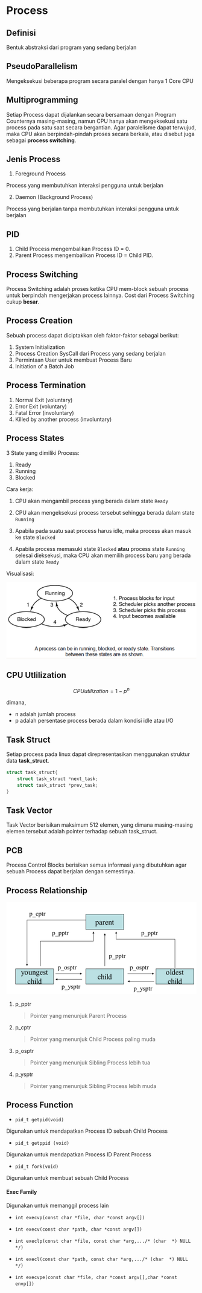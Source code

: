 # Process

## Definisi

Bentuk abstraksi dari program yang sedang berjalan

## PseudoParallelism

Mengeksekusi beberapa program secara paralel dengan hanya 1 Core CPU

## Multiprogramming

Setiap Process dapat dijalankan secara bersamaan dengan Program Counternya masing-masing, namun CPU hanya akan mengeksekusi satu process pada satu saat secara bergantian. Agar paralelisme dapat terwujud, maka CPU akan berpindah-pindah proses secara berkala, atau disebut juga sebagai **process switching**.

## Jenis Process

1. Foreground Process

Process yang membutuhkan interaksi pengguna untuk berjalan

2. Daemon (Background Process)

Process yang berjalan tanpa membutuhkan interaksi pengguna untuk berjalan

## PID

1. Child Process mengembalikan Process ID = 0.
2. Parent Process mengembalikan Process ID = Child PID.


## Process Switching
Process Switching adalah proses ketika CPU mem-block sebuah process untuk berpindah mengerjakan process lainnya. Cost dari Process Switching cukup **besar**.

## Process Creation

Sebuah process dapat diciptakkan oleh faktor-faktor sebagai berikut:

1. System Initialization
2. Process Creation SysCall dari Process yang sedang berjalan
3. Permintaan User untuk membuat Process Baru
4. Initiation of a Batch Job

## Process Termination

1. Normal Exit (voluntary)
2. Error Exit (voluntary)
3. Fatal Error (involuntary)
4. Killed by another process (involuntary)

## Process States

3 State yang dimiliki Process:

1. Ready
2. Running
3. Blocked

Cara kerja:

1. CPU akan mengambil process yang berada dalam state `Ready`

2. CPU akan mengeksekusi process tersebut sehingga berada dalam state `Running`

3. Apabila pada suatu saat process harus idle, maka process akan masuk ke state `Blocked`

4. Apabila process memasuki state `Blocked` **atau** process state `Running` selesai dieksekusi, maka CPU akan memilih process baru yang berada dalam state `Ready`

Visualisasi:

![](img/ProcessStates.png)

## CPU Utlilization

$$
CPUutilization = 1-p^n
$$

dimana,

- n adalah jumlah process
- p adalah persentase process berada dalam kondisi idle atau I/O

## Task Struct

Setiap process pada linux dapat direpresentasikan menggunakan struktur data **task_struct**.

```c
struct task_struct{
    struct task_struct *next_task;
    struct task_struct *prev_task;
}
```

## Task Vector

Task Vector berisikan maksimum 512 elemen, yang dimana masing-masing elemen tersebut adalah pointer terhadap sebuah task_struct.

## PCB

Process Control Blocks berisikan semua informasi yang dibutuhkan agar sebuah Process dapat berjalan dengan semestinya.

## Process Relationship

![](img/ProcessRelationship.png)

1. p_pptr
    >Pointer yang menunjuk Parent Process
2. p_cptr
    >Pointer yang menunjuk Child Process paling muda
3. p_osptr
    >Pointer yang menunjuk Sibling Process lebih tua
4. p_ysptr
    >Pointer yang menunjuk Sibling Process lebih muda

## Process Function

- `pid_t getpid(void)`

Digunakan untuk mendapatkan Process ID sebuah Child Process

- `pid_t getppid (void)`

Digunakan untuk mendapatkan Process ID Parent Process

- `pid_t fork(void)`

Digunakan untuk membuat sebuah Child Process

#### Exec Family

Digunakan untuk memanggil process lain

- `int execvp(const char *file, char *const argv[])`

- `int execv(const char *path, char *const argv[])`

- `int execlp(const char *file, const char *arg,.../* (char  *) NULL */)`

- `int execl(const char *path, const char *arg,.../* (char  *) NULL */)`

- `int execvpe(const char *file, char *const argv[],char *const envp[])`

